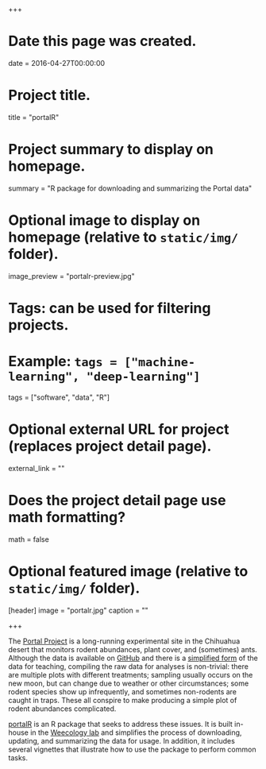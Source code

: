 +++
# Date this page was created.
date = 2016-04-27T00:00:00

# Project title.
title = "portalR"

# Project summary to display on homepage.
summary = "R package for downloading and summarizing the Portal data"

# Optional image to display on homepage (relative to `static/img/` folder).
image_preview = "portalr-preview.jpg"

# Tags: can be used for filtering projects.
# Example: `tags = ["machine-learning", "deep-learning"]`
tags = ["software", "data", "R"]

# Optional external URL for project (replaces project detail page).
external_link = ""

# Does the project detail page use math formatting?
math = false

# Optional featured image (relative to `static/img/` folder).
[header]
image = "portalr.jpg"
caption = ""

+++

The [Portal Project](https://portalproject.wordpress.com/) is a long-running experimental site in the Chihuahua desert that monitors rodent abundances, plant cover, and (sometimes) ants. Although the data is available on [GitHub](https://github.com/weecology/portalData) and there is a [simplified form](https://github.com/weecology/portal-teachingdb) of the data for teaching, compiling the raw data for analyses is non-trivial: there are multiple plots with different treatments; sampling usually occurs on the new moon, but can change due to weather or other circumstances; some rodent species show up infrequently, and sometimes non-rodents are caught in traps. These all conspire to make producing a simple plot of rodent abundances complicated.

[portalR](https://github.com/weecology/portalr) is an R package that seeks to address these issues. It is built in-house in the [Weecology lab](https://www.weecology.org/) and simplifies the process of downloading, updating, and summarizing the data for usage. In addition, it includes several vignettes that illustrate how to use the package to perform common tasks.